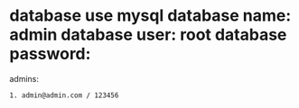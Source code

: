 database use mysql
database name: admin
database user: root
database password: 
==============================
admins: 

	1. admin@admin.com / 123456
	
	